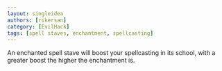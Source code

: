 ```yaml
---
layout: singleidea
authors: [rikersan]
category: [EvilHack]
tags: [spell staves, enchantment, spellcasting]
---
```

An enchanted spell stave will boost your spellcasting in its school, with a greater boost the higher the enchantment is.
